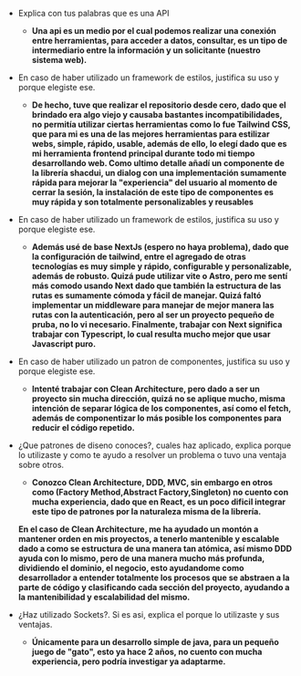 - Explica con tus palabras que es una API
  - **Una api es un medio por el cual podemos realizar una conexión entre herramientas, para acceder a datos, consultar, es un tipo de intermediario entre la información y un solicitante (nuestro sistema web).**

- En caso de haber utilizado un framework de estilos, justifica su uso y porque elegiste ese. 
  - **De hecho, tuve que realizar el repositorio desde cero, dado que el brindado era algo viejo y causaba bastantes incompatibilidades, no permitía utilizar ciertas herramientas como lo fue Tailwind CSS, que para mi es una de las mejores herramientas para estilizar webs, simple, rápido, usable, además de ello, lo elegí dado que es mi herramienta frontend principal durante todo mi tiempo desarrollando web. Como ultimo detalle añadí un componente de la librería shacdui, un dialog con una implementación sumamente rápida para mejorar la "experiencia" del usuario al momento de cerrar la sesión, la instalación de este tipo de componentes es muy rápida y son totalmente personalizables y reusables**

- En caso de haber utilizado un framework de estilos, justifica su uso y porque elegiste ese.
  - **Además usé de base NextJs (espero no haya problema), dado que la configuración de tailwind, entre el agregado de otras tecnologías es muy simple y rápido, configurable y personalizable, además de robusto. Quizá pude utilizar vite o Astro, pero me sentí más comodo usando Next dado que también la estructura de las rutas es sumamente cómoda y fácil de manejar. Quizá faltó implementar un middleware para manejar de mejor manera las rutas con la autenticación, pero al ser un proyecto pequeño de pruba, no lo vi necesario. Finalmente, trabajar con Next significa trabajar con Typescript, lo cual resulta mucho mejor que usar Javascript puro.** 

- En caso de haber utilizado un patron de componentes, justifica su uso y porque elegiste ese.
  - **Intenté trabajar con Clean Architecture, pero dado a ser un proyecto sin mucha dirección, quizá no se aplique mucho, misma intención de separar lógica de los componentes, así como el fetch, además de componentizar lo más posible los componentes para reducir el código repetido.**

- ¿Que patrones de diseno conoces?, cuales haz aplicado, explica porque lo utilizaste y como te ayudo a resolver un problema o tuvo una ventaja sobre otros.
  - **Conozco Clean Architecture, DDD, MVC, sin embargo en otros como (Factory Method,Abstract Factory,Singleton) no cuento con mucha experiencia, dado que en React, es un poco dificil integrar este tipo de patrones por la naturaleza misma de la librería.**
 
  **En el caso de Clean Architecture, me ha ayudado un montón a mantener orden en mis proyectos, a tenerlo mantenible y escalable dado a como se estructura de una manera tan atómica, así mismo DDD ayuda con lo mismo, pero de una manera mucho más profunda, dividiendo el dominio, el negocio, esto ayudandome como desarrollador a entender totalmente los procesos que se abstraen a la parte de código y clasificando cada sección del proyecto, ayudando a la mantenibilidad y escalabilidad del mismo.**


- ¿Haz utilizado Sockets?. Si es asi, explica el porque lo utilizaste y sus ventajas.
  - **Únicamente para un desarrollo simple de java, para un pequeño juego de "gato", esto ya hace 2 años, no cuento con mucha experiencia, pero podría investigar ya adaptarme.**